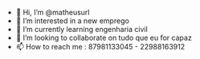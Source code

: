 - 👋 Hi, I’m @matheusurl
- 👀 I’m interested in a new emprego
- 🌱 I’m currently learning  engenharia civil
- 💞️ I’m looking to collaborate on  tudo que eu for capaz
- 📫 How to reach me : 87981133045 - 22988163912

<!---
matheusurl/matheusurl is a ✨ special ✨ repository because its `README.md` (this file) appears on your GitHub profile.
You can click the Preview link to take a look at your changes.
--->
